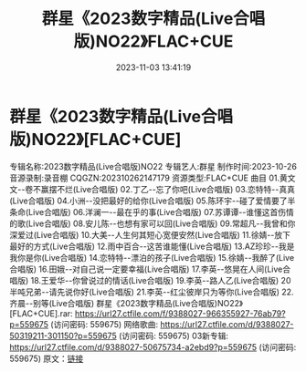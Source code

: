 ﻿---
title: 群星《2023数字精品(Live合唱版)NO22》FLAC+CUE
date: 2023-11-03 13:41:19
categories: WAV车载音乐、镜像
tags: 华语中文
---
# 群星《2023数字精品(Live合唱版)NO22》[FLAC+CUE]

专辑名称:2023数字精品(Live合唱版)NO22
专辑艺人:群星
制作时间:2023-10-26
音源录制:录音棚
CQGZN:202310262147179
资源类型:FLAC+CUE
曲目
01.黄文文--卷不赢摆不烂(Live合唱版)
02.丁乙--忘了你吧(Live合唱版)
03.恋特特--真真(Live合唱版)
04.小洲--没把最好的给你(Live合唱版)
05.陈环宇--碰了爱情要了半条命(Live合唱版)
06.洋澜一--最在乎的事(Live合唱版)
07.苏谭谭--谁懂这首伤情的歌(Live合唱版)
08.安儿陈--也想有家可以回(Live合唱版)
09.常超凡--我曾和你深爱过(Live合唱版)
10.大美--人生何其短心宽便安然(Live合唱版)
11.徐婧--放下最好的方式(Live合唱版)
12.雨中百合--这苦谁能懂(Live合唱版)
13.AZ珍珍--我是我你是你(Live合唱版)
14.恋特特--漂泊的孩子(Live合唱版)
15.徐婧--我醉了(Live合唱版)
16.田娥--对自己说一定要幸福(Live合唱版)
17.李英--悠晃在人间(Live合唱版)
18.王爱华--你曾说过的情话(Live合唱版)
19.李英--路人乙(Live合唱版)
20半吨兄弟--请先说你好(Live合唱版)
21.李英--红尘彼岸只为等你(Live合唱版)
22.齐晨--别等(Live合唱版)
群星《2023数字精品(Live合唱版)NO22》[FLAC+CUE].rar: https://url27.ctfile.com/f/9388027-966355927-76ab79?p=559675
(访问密码: 559675)
网络歌曲: https://url27.ctfile.com/d/9388027-50319211-301150?p=559675
(访问密码: 559675)
03新专辑: https://url27.ctfile.com/d/9388027-50675734-a2ebd9?p=559675
(访问密码: 559675)
原文：[链接](https://blog.sina.com.cn/s/blog_1647c7e76010313pv.html)